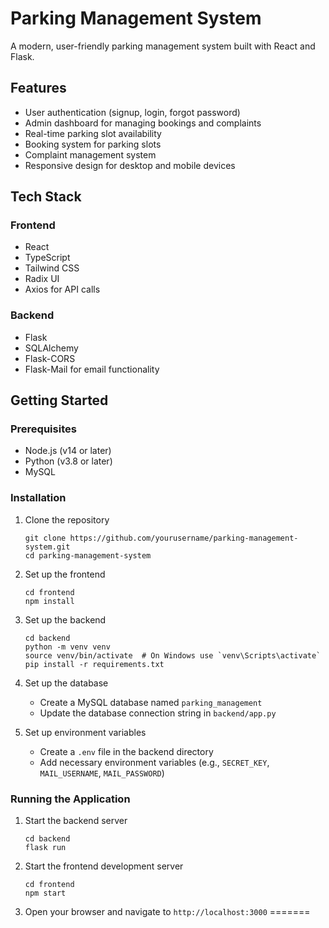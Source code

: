 
# Parking Management System

A modern, user-friendly parking management system built with React and Flask.

## Features

- User authentication (signup, login, forgot password)
- Admin dashboard for managing bookings and complaints
- Real-time parking slot availability
- Booking system for parking slots
- Complaint management system
- Responsive design for desktop and mobile devices

## Tech Stack

### Frontend
- React
- TypeScript
- Tailwind CSS
- Radix UI
- Axios for API calls

### Backend
- Flask
- SQLAlchemy
- Flask-CORS
- Flask-Mail for email functionality

## Getting Started

### Prerequisites

- Node.js (v14 or later)
- Python (v3.8 or later)
- MySQL

### Installation

1. Clone the repository
   ```
   git clone https://github.com/yourusername/parking-management-system.git
   cd parking-management-system
   ```

2. Set up the frontend
   ```
   cd frontend
   npm install
   ```

3. Set up the backend
   ```
   cd backend
   python -m venv venv
   source venv/bin/activate  # On Windows use `venv\Scripts\activate`
   pip install -r requirements.txt
   ```

4. Set up the database
   - Create a MySQL database named `parking_management`
   - Update the database connection string in `backend/app.py`

5. Set up environment variables
   - Create a `.env` file in the backend directory
   - Add necessary environment variables (e.g., `SECRET_KEY`, `MAIL_USERNAME`, `MAIL_PASSWORD`)

### Running the Application

1. Start the backend server
   ```
   cd backend
   flask run
   ```

2. Start the frontend development server
   ```
   cd frontend
   npm start
   ```

3. Open your browser and navigate to `http://localhost:3000`
=======


